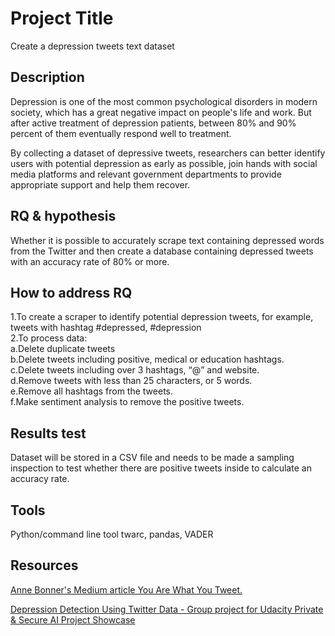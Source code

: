 # **Project Title**<br />
Create a depression tweets text dataset<br />

## **Description**<br />
Depression is one of the most common psychological disorders in modern society, which has a great negative impact on people's life and work. But after active treatment of depression patients, between 80% and 90% percent of them eventually respond well to treatment.<br />

By collecting a dataset of depressive tweets, researchers can better identify users with potential depression as early as possible, join hands with social media platforms and relevant government departments to provide appropriate support and help them recover.<br />

## **RQ & hypothesis**<br />
Whether it is possible to accurately scrape text containing depressed words from the Twitter and then create a database containing depressed tweets with an accuracy rate of 80% or more.<br />

## **How to address RQ**<br />
1.To create a scraper to identify potential depression tweets, for example, tweets with hashtag #depressed, #depression<br />
2.To process data:<br />
a.Delete duplicate tweets<br />
b.Delete tweets including positive, medical or education hashtags.<br />
c.Delete tweets including over 3 hashtags, “@” and website.<br />
d.Remove tweets with less than 25 characters, or 5 words.<br />
e.Remove all hashtags from the tweets.<br />
f.Make sentiment analysis to remove the positive tweets.<br />

## **Results test**<br />
Dataset will be stored in a CSV file and needs to be made a sampling inspection to test whether there are positive tweets inside to calculate an accuracy rate.<br />

## **Tools**<br />
Python/command line tool twarc, pandas, VADER<br />

## **Resources**<br />
[Anne Bonner's Medium article You Are What You Tweet.](https://towardsdatascience.com/you-are-what-you-tweet-7e23fb84f4ed)<br />

[Depression Detection Using Twitter Data - Group project for Udacity Private & Secure AI Project Showcase](https://github.com/swcwang/depression-detection)<br />

